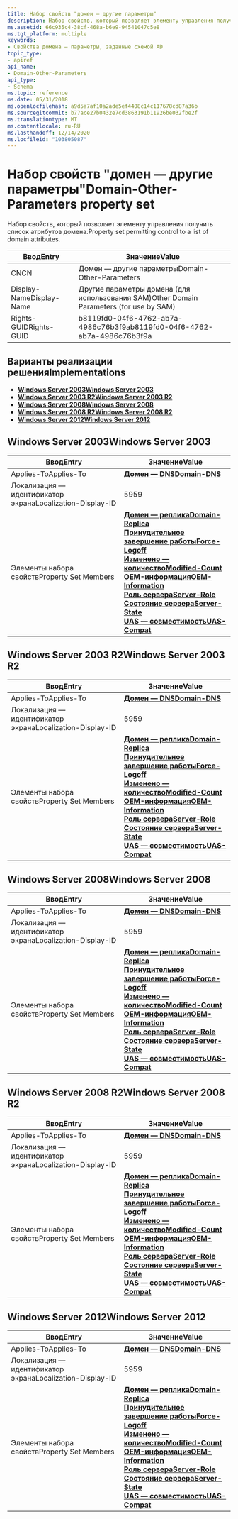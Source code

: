```yaml
---
title: Набор свойств "домен — другие параметры"
description: Набор свойств, который позволяет элементу управления получить список атрибутов домена.
ms.assetid: 66c935c4-38cf-468a-b6e9-94541047c5e8
ms.tgt_platform: multiple
keywords:
- Свойства домена — параметры, заданные схемой AD
topic_type:
- apiref
api_name:
- Domain-Other-Parameters
api_type:
- Schema
ms.topic: reference
ms.date: 05/31/2018
ms.openlocfilehash: a9d5a7af10a2ade5ef4408c14c117678cd87a36b
ms.sourcegitcommit: b77ace27b0432e7cd3863191b11926be032fbe2f
ms.translationtype: MT
ms.contentlocale: ru-RU
ms.lasthandoff: 12/14/2020
ms.locfileid: "103805087"
---
```

# <a name="domain-other-parameters-property-set"></a><span data-ttu-id="10540-104">Набор свойств "домен — другие параметры"</span><span class="sxs-lookup"><span data-stu-id="10540-104">Domain-Other-Parameters property set</span></span>

<span data-ttu-id="10540-105">Набор свойств, который позволяет элементу управления получить список атрибутов домена.</span><span class="sxs-lookup"><span data-stu-id="10540-105">Property set permitting control to a list of domain attributes.</span></span>



| <span data-ttu-id="10540-106">Ввод</span><span class="sxs-lookup"><span data-stu-id="10540-106">Entry</span></span> | <span data-ttu-id="10540-107">Значение</span><span class="sxs-lookup"><span data-stu-id="10540-107">Value</span></span> |
|--------------|------------------------------------------|
| <span data-ttu-id="10540-108">CN</span><span class="sxs-lookup"><span data-stu-id="10540-108">CN</span></span>           | <span data-ttu-id="10540-109">Домен — другие параметры</span><span class="sxs-lookup"><span data-stu-id="10540-109">Domain-Other-Parameters</span></span>                  |
| <span data-ttu-id="10540-110">Display-Name</span><span class="sxs-lookup"><span data-stu-id="10540-110">Display-Name</span></span> | <span data-ttu-id="10540-111">Другие параметры домена (для использования SAM)</span><span class="sxs-lookup"><span data-stu-id="10540-111">Other Domain Parameters (for use by SAM)</span></span> |
| <span data-ttu-id="10540-112">Rights-GUID</span><span class="sxs-lookup"><span data-stu-id="10540-112">Rights-GUID</span></span>  | <span data-ttu-id="10540-113">b8119fd0-04f6-4762-ab7a-4986c76b3f9a</span><span class="sxs-lookup"><span data-stu-id="10540-113">b8119fd0-04f6-4762-ab7a-4986c76b3f9a</span></span>     |



## <a name="implementations"></a><span data-ttu-id="10540-114">Варианты реализации решения</span><span class="sxs-lookup"><span data-stu-id="10540-114">Implementations</span></span>

-   [<span data-ttu-id="10540-115">**Windows Server 2003**</span><span class="sxs-lookup"><span data-stu-id="10540-115">**Windows Server 2003**</span></span>](#windows-server-2003)
-   [<span data-ttu-id="10540-116">**Windows Server 2003 R2**</span><span class="sxs-lookup"><span data-stu-id="10540-116">**Windows Server 2003 R2**</span></span>](#windows-server-2003-r2)
-   [<span data-ttu-id="10540-117">**Windows Server 2008**</span><span class="sxs-lookup"><span data-stu-id="10540-117">**Windows Server 2008**</span></span>](#windows-server-2008)
-   [<span data-ttu-id="10540-118">**Windows Server 2008 R2**</span><span class="sxs-lookup"><span data-stu-id="10540-118">**Windows Server 2008 R2**</span></span>](#windows-server-2008-r2)
-   [<span data-ttu-id="10540-119">**Windows Server 2012**</span><span class="sxs-lookup"><span data-stu-id="10540-119">**Windows Server 2012**</span></span>](#windows-server-2012)

## <a name="windows-server-2003"></a><span data-ttu-id="10540-120">Windows Server 2003</span><span class="sxs-lookup"><span data-stu-id="10540-120">Windows Server 2003</span></span>



| <span data-ttu-id="10540-121">Ввод</span><span class="sxs-lookup"><span data-stu-id="10540-121">Entry</span></span> | <span data-ttu-id="10540-122">Значение</span><span class="sxs-lookup"><span data-stu-id="10540-122">Value</span></span> |
|-------------------------|----------------------------------------------------------------------------------------------------------------------------------------------------------------------------------------------------------------------------------------------------------------------------------------------------------------------------------------------------------------|
| <span data-ttu-id="10540-123">Applies-To</span><span class="sxs-lookup"><span data-stu-id="10540-123">Applies-To</span></span>              | [<span data-ttu-id="10540-124">**Домен — DNS**</span><span class="sxs-lookup"><span data-stu-id="10540-124">**Domain-DNS**</span></span>](c-domaindns.md)<br/>                                                                                                                                                                                                                                                                                                                   |
| <span data-ttu-id="10540-125">Локализация — идентификатор экрана</span><span class="sxs-lookup"><span data-stu-id="10540-125">Localization-Display-ID</span></span> | <span data-ttu-id="10540-126">59</span><span class="sxs-lookup"><span data-stu-id="10540-126">59</span></span>                                                                                                                                                                                                                                                                                                                                                             |
| <span data-ttu-id="10540-127">Элементы набора свойств</span><span class="sxs-lookup"><span data-stu-id="10540-127">Property Set Members</span></span>    | [<span data-ttu-id="10540-128">**Домен — реплика**</span><span class="sxs-lookup"><span data-stu-id="10540-128">**Domain-Replica**</span></span>](a-domainreplica.md)<br/> [<span data-ttu-id="10540-129">**Принудительное завершение работы**</span><span class="sxs-lookup"><span data-stu-id="10540-129">**Force-Logoff**</span></span>](a-forcelogoff.md)<br/> [<span data-ttu-id="10540-130">**Изменено — количество**</span><span class="sxs-lookup"><span data-stu-id="10540-130">**Modified-Count**</span></span>](a-modifiedcount.md)<br/> [<span data-ttu-id="10540-131">**OEM-информация**</span><span class="sxs-lookup"><span data-stu-id="10540-131">**OEM-Information**</span></span>](a-oeminformation.md)<br/> [<span data-ttu-id="10540-132">**Роль сервера**</span><span class="sxs-lookup"><span data-stu-id="10540-132">**Server-Role**</span></span>](a-serverrole.md)<br/> [<span data-ttu-id="10540-133">**Состояние сервера**</span><span class="sxs-lookup"><span data-stu-id="10540-133">**Server-State**</span></span>](a-serverstate.md)<br/> [<span data-ttu-id="10540-134">**UAS — совместимость**</span><span class="sxs-lookup"><span data-stu-id="10540-134">**UAS-Compat**</span></span>](a-uascompat.md)<br/> |



## <a name="windows-server-2003-r2"></a><span data-ttu-id="10540-135">Windows Server 2003 R2</span><span class="sxs-lookup"><span data-stu-id="10540-135">Windows Server 2003 R2</span></span>



| <span data-ttu-id="10540-136">Ввод</span><span class="sxs-lookup"><span data-stu-id="10540-136">Entry</span></span> | <span data-ttu-id="10540-137">Значение</span><span class="sxs-lookup"><span data-stu-id="10540-137">Value</span></span> |
|-------------------------|----------------------------------------------------------------------------------------------------------------------------------------------------------------------------------------------------------------------------------------------------------------------------------------------------------------------------------------------------------------|
| <span data-ttu-id="10540-138">Applies-To</span><span class="sxs-lookup"><span data-stu-id="10540-138">Applies-To</span></span>              | [<span data-ttu-id="10540-139">**Домен — DNS**</span><span class="sxs-lookup"><span data-stu-id="10540-139">**Domain-DNS**</span></span>](c-domaindns.md)<br/>                                                                                                                                                                                                                                                                                                                   |
| <span data-ttu-id="10540-140">Локализация — идентификатор экрана</span><span class="sxs-lookup"><span data-stu-id="10540-140">Localization-Display-ID</span></span> | <span data-ttu-id="10540-141">59</span><span class="sxs-lookup"><span data-stu-id="10540-141">59</span></span>                                                                                                                                                                                                                                                                                                                                                             |
| <span data-ttu-id="10540-142">Элементы набора свойств</span><span class="sxs-lookup"><span data-stu-id="10540-142">Property Set Members</span></span>    | [<span data-ttu-id="10540-143">**Домен — реплика**</span><span class="sxs-lookup"><span data-stu-id="10540-143">**Domain-Replica**</span></span>](a-domainreplica.md)<br/> [<span data-ttu-id="10540-144">**Принудительное завершение работы**</span><span class="sxs-lookup"><span data-stu-id="10540-144">**Force-Logoff**</span></span>](a-forcelogoff.md)<br/> [<span data-ttu-id="10540-145">**Изменено — количество**</span><span class="sxs-lookup"><span data-stu-id="10540-145">**Modified-Count**</span></span>](a-modifiedcount.md)<br/> [<span data-ttu-id="10540-146">**OEM-информация**</span><span class="sxs-lookup"><span data-stu-id="10540-146">**OEM-Information**</span></span>](a-oeminformation.md)<br/> [<span data-ttu-id="10540-147">**Роль сервера**</span><span class="sxs-lookup"><span data-stu-id="10540-147">**Server-Role**</span></span>](a-serverrole.md)<br/> [<span data-ttu-id="10540-148">**Состояние сервера**</span><span class="sxs-lookup"><span data-stu-id="10540-148">**Server-State**</span></span>](a-serverstate.md)<br/> [<span data-ttu-id="10540-149">**UAS — совместимость**</span><span class="sxs-lookup"><span data-stu-id="10540-149">**UAS-Compat**</span></span>](a-uascompat.md)<br/> |



## <a name="windows-server-2008"></a><span data-ttu-id="10540-150">Windows Server 2008</span><span class="sxs-lookup"><span data-stu-id="10540-150">Windows Server 2008</span></span>



| <span data-ttu-id="10540-151">Ввод</span><span class="sxs-lookup"><span data-stu-id="10540-151">Entry</span></span> | <span data-ttu-id="10540-152">Значение</span><span class="sxs-lookup"><span data-stu-id="10540-152">Value</span></span> |
|-------------------------|----------------------------------------------------------------------------------------------------------------------------------------------------------------------------------------------------------------------------------------------------------------------------------------------------------------------------------------------------------------|
| <span data-ttu-id="10540-153">Applies-To</span><span class="sxs-lookup"><span data-stu-id="10540-153">Applies-To</span></span>              | [<span data-ttu-id="10540-154">**Домен — DNS**</span><span class="sxs-lookup"><span data-stu-id="10540-154">**Domain-DNS**</span></span>](c-domaindns.md)<br/>                                                                                                                                                                                                                                                                                                                   |
| <span data-ttu-id="10540-155">Локализация — идентификатор экрана</span><span class="sxs-lookup"><span data-stu-id="10540-155">Localization-Display-ID</span></span> | <span data-ttu-id="10540-156">59</span><span class="sxs-lookup"><span data-stu-id="10540-156">59</span></span>                                                                                                                                                                                                                                                                                                                                                             |
| <span data-ttu-id="10540-157">Элементы набора свойств</span><span class="sxs-lookup"><span data-stu-id="10540-157">Property Set Members</span></span>    | [<span data-ttu-id="10540-158">**Домен — реплика**</span><span class="sxs-lookup"><span data-stu-id="10540-158">**Domain-Replica**</span></span>](a-domainreplica.md)<br/> [<span data-ttu-id="10540-159">**Принудительное завершение работы**</span><span class="sxs-lookup"><span data-stu-id="10540-159">**Force-Logoff**</span></span>](a-forcelogoff.md)<br/> [<span data-ttu-id="10540-160">**Изменено — количество**</span><span class="sxs-lookup"><span data-stu-id="10540-160">**Modified-Count**</span></span>](a-modifiedcount.md)<br/> [<span data-ttu-id="10540-161">**OEM-информация**</span><span class="sxs-lookup"><span data-stu-id="10540-161">**OEM-Information**</span></span>](a-oeminformation.md)<br/> [<span data-ttu-id="10540-162">**Роль сервера**</span><span class="sxs-lookup"><span data-stu-id="10540-162">**Server-Role**</span></span>](a-serverrole.md)<br/> [<span data-ttu-id="10540-163">**Состояние сервера**</span><span class="sxs-lookup"><span data-stu-id="10540-163">**Server-State**</span></span>](a-serverstate.md)<br/> [<span data-ttu-id="10540-164">**UAS — совместимость**</span><span class="sxs-lookup"><span data-stu-id="10540-164">**UAS-Compat**</span></span>](a-uascompat.md)<br/> |



## <a name="windows-server-2008-r2"></a><span data-ttu-id="10540-165">Windows Server 2008 R2</span><span class="sxs-lookup"><span data-stu-id="10540-165">Windows Server 2008 R2</span></span>



| <span data-ttu-id="10540-166">Ввод</span><span class="sxs-lookup"><span data-stu-id="10540-166">Entry</span></span> | <span data-ttu-id="10540-167">Значение</span><span class="sxs-lookup"><span data-stu-id="10540-167">Value</span></span> |
|-------------------------|----------------------------------------------------------------------------------------------------------------------------------------------------------------------------------------------------------------------------------------------------------------------------------------------------------------------------------------------------------------|
| <span data-ttu-id="10540-168">Applies-To</span><span class="sxs-lookup"><span data-stu-id="10540-168">Applies-To</span></span>              | [<span data-ttu-id="10540-169">**Домен — DNS**</span><span class="sxs-lookup"><span data-stu-id="10540-169">**Domain-DNS**</span></span>](c-domaindns.md)<br/>                                                                                                                                                                                                                                                                                                                   |
| <span data-ttu-id="10540-170">Локализация — идентификатор экрана</span><span class="sxs-lookup"><span data-stu-id="10540-170">Localization-Display-ID</span></span> | <span data-ttu-id="10540-171">59</span><span class="sxs-lookup"><span data-stu-id="10540-171">59</span></span>                                                                                                                                                                                                                                                                                                                                                             |
| <span data-ttu-id="10540-172">Элементы набора свойств</span><span class="sxs-lookup"><span data-stu-id="10540-172">Property Set Members</span></span>    | [<span data-ttu-id="10540-173">**Домен — реплика**</span><span class="sxs-lookup"><span data-stu-id="10540-173">**Domain-Replica**</span></span>](a-domainreplica.md)<br/> [<span data-ttu-id="10540-174">**Принудительное завершение работы**</span><span class="sxs-lookup"><span data-stu-id="10540-174">**Force-Logoff**</span></span>](a-forcelogoff.md)<br/> [<span data-ttu-id="10540-175">**Изменено — количество**</span><span class="sxs-lookup"><span data-stu-id="10540-175">**Modified-Count**</span></span>](a-modifiedcount.md)<br/> [<span data-ttu-id="10540-176">**OEM-информация**</span><span class="sxs-lookup"><span data-stu-id="10540-176">**OEM-Information**</span></span>](a-oeminformation.md)<br/> [<span data-ttu-id="10540-177">**Роль сервера**</span><span class="sxs-lookup"><span data-stu-id="10540-177">**Server-Role**</span></span>](a-serverrole.md)<br/> [<span data-ttu-id="10540-178">**Состояние сервера**</span><span class="sxs-lookup"><span data-stu-id="10540-178">**Server-State**</span></span>](a-serverstate.md)<br/> [<span data-ttu-id="10540-179">**UAS — совместимость**</span><span class="sxs-lookup"><span data-stu-id="10540-179">**UAS-Compat**</span></span>](a-uascompat.md)<br/> |



## <a name="windows-server-2012"></a><span data-ttu-id="10540-180">Windows Server 2012</span><span class="sxs-lookup"><span data-stu-id="10540-180">Windows Server 2012</span></span>



| <span data-ttu-id="10540-181">Ввод</span><span class="sxs-lookup"><span data-stu-id="10540-181">Entry</span></span> | <span data-ttu-id="10540-182">Значение</span><span class="sxs-lookup"><span data-stu-id="10540-182">Value</span></span> |
|-------------------------|----------------------------------------------------------------------------------------------------------------------------------------------------------------------------------------------------------------------------------------------------------------------------------------------------------------------------------------------------------------|
| <span data-ttu-id="10540-183">Applies-To</span><span class="sxs-lookup"><span data-stu-id="10540-183">Applies-To</span></span>              | [<span data-ttu-id="10540-184">**Домен — DNS**</span><span class="sxs-lookup"><span data-stu-id="10540-184">**Domain-DNS**</span></span>](c-domaindns.md)<br/>                                                                                                                                                                                                                                                                                                                   |
| <span data-ttu-id="10540-185">Локализация — идентификатор экрана</span><span class="sxs-lookup"><span data-stu-id="10540-185">Localization-Display-ID</span></span> | <span data-ttu-id="10540-186">59</span><span class="sxs-lookup"><span data-stu-id="10540-186">59</span></span>                                                                                                                                                                                                                                                                                                                                                             |
| <span data-ttu-id="10540-187">Элементы набора свойств</span><span class="sxs-lookup"><span data-stu-id="10540-187">Property Set Members</span></span>    | [<span data-ttu-id="10540-188">**Домен — реплика**</span><span class="sxs-lookup"><span data-stu-id="10540-188">**Domain-Replica**</span></span>](a-domainreplica.md)<br/> [<span data-ttu-id="10540-189">**Принудительное завершение работы**</span><span class="sxs-lookup"><span data-stu-id="10540-189">**Force-Logoff**</span></span>](a-forcelogoff.md)<br/> [<span data-ttu-id="10540-190">**Изменено — количество**</span><span class="sxs-lookup"><span data-stu-id="10540-190">**Modified-Count**</span></span>](a-modifiedcount.md)<br/> [<span data-ttu-id="10540-191">**OEM-информация**</span><span class="sxs-lookup"><span data-stu-id="10540-191">**OEM-Information**</span></span>](a-oeminformation.md)<br/> [<span data-ttu-id="10540-192">**Роль сервера**</span><span class="sxs-lookup"><span data-stu-id="10540-192">**Server-Role**</span></span>](a-serverrole.md)<br/> [<span data-ttu-id="10540-193">**Состояние сервера**</span><span class="sxs-lookup"><span data-stu-id="10540-193">**Server-State**</span></span>](a-serverstate.md)<br/> [<span data-ttu-id="10540-194">**UAS — совместимость**</span><span class="sxs-lookup"><span data-stu-id="10540-194">**UAS-Compat**</span></span>](a-uascompat.md)<br/> |



 

 






